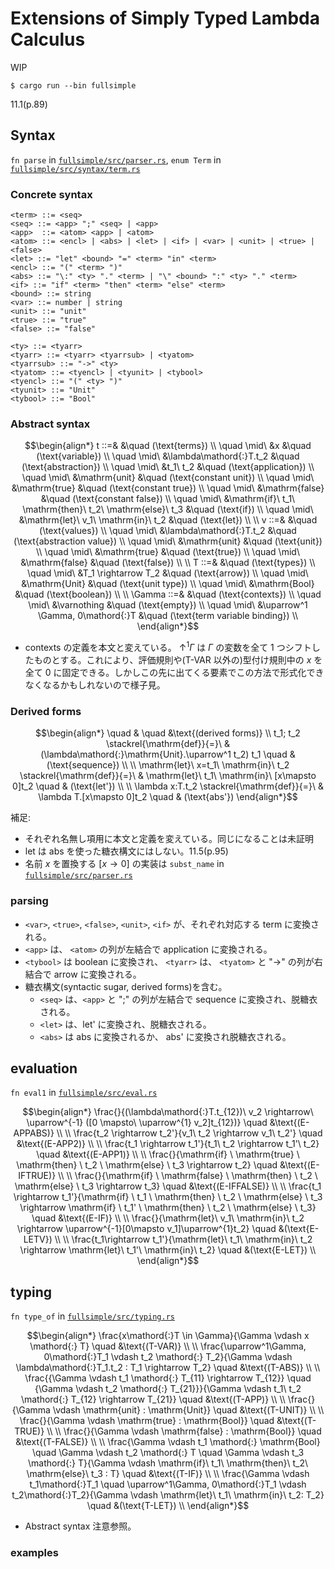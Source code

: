 # Extensions of Simply Typed Lambda Calculus

WIP

```
$ cargo run --bin fullsimple
```

11.1(p.89)

## Syntax

`fn parse` in [`fullsimple/src/parser.rs`](https://github.com/kisepichu/tapl-rs/blob/main/fullsimple/src/parser.rs), `enum Term` in [`fullsimple/src/syntax/term.rs`](https://github.com/kisepichu/tapl-rs/blob/main/fullsimple/src/syntax/term.rs)

### Concrete syntax

```bnf
<term> ::= <seq>
<seq> ::= <app> ";" <seq> | <app>
<app>  ::= <atom> <app> | <atom>
<atom> ::= <encl> | <abs> | <let> | <if> | <var> | <unit> | <true> | <false>
<let> ::= "let" <bound> "=" <term> "in" <term>
<encl> ::= "(" <term> ")"
<abs> ::= "\:" <ty> "." <term> | "\" <bound> ":" <ty> "." <term>
<if> ::= "if" <term> "then" <term> "else" <term>
<bound> ::= string
<var> ::= number | string
<unit> ::= "unit"
<true> ::= "true"
<false> ::= "false"

<ty> ::= <tyarr>
<tyarr> ::= <tyarr> <tyarrsub> | <tyatom>
<tyarrsub> ::= "->" <ty>
<tyatom> ::= <tyencl> | <tyunit> | <tybool>
<tyencl> ::= "(" <ty> ")"
<tyunit> ::= "Unit"
<tybool> ::= "Bool"
```

### Abstract syntax

```math
\begin{align*}
t ::=&   &\quad (\text{terms}) \\
  \quad \mid\ &x &\quad (\text{variable}) \\
  \quad \mid\ &\lambda\mathord{:}T.t_2  &\quad (\text{abstraction}) \\
  \quad \mid\ &t_1\ t_2 &\quad (\text{application}) \\
  \quad \mid\ &\mathrm{unit} &\quad (\text{constant unit}) \\
  \quad \mid\ &\mathrm{true} &\quad (\text{constant true}) \\
  \quad \mid\ &\mathrm{false} &\quad (\text{constant false}) \\
  \quad \mid\ &\mathrm{if}\ t_1\ \mathrm{then}\ t_2\ \mathrm{else}\ t_3 &\quad (\text{if}) \\
  \quad \mid\ &\mathrm{let}\ v_1\ \mathrm{in}\ t_2 &\quad (\text{let}) \\
  \\

v ::=&   &\quad (\text{values}) \\
  \quad \mid\ &\lambda\mathord{:}T.t_2 &\quad (\text{abstraction value}) \\
  \quad \mid\ &\mathrm{unit} &\quad (\text{unit}) \\
  \quad \mid\ &\mathrm{true} &\quad (\text{true}) \\
  \quad \mid\ &\mathrm{false} &\quad (\text{false}) \\
  \\

T ::=&   &\quad (\text{types}) \\
  \quad \mid\ &T_1 \rightarrow T_2 &\quad (\text{arrow}) \\
  \quad \mid\ &\mathrm{Unit} &\quad (\text{unit type}) \\
  \quad \mid\ &\mathrm{Bool} &\quad (\text{boolean}) \\
  \\

\Gamma ::=&   &\quad (\text{contexts}) \\
  \quad \mid\ &\varnothing &\quad (\text{empty}) \\
  \quad \mid\ &\uparrow^1 \Gamma, 0\mathord{:}T &\quad (\text{term variable binding}) \\
\end{align*}
```

- contexts の定義を本文と変えている。 $\uparrow^1 \Gamma$ は $\Gamma$ の変数を全て 1 つシフトしたものとする。これにより、評価規則や(T-VAR 以外の)型付け規則中の $x$ を全て $0$ に固定できる。しかしこの先に出てくる要素でこの方法で形式化できなくなるかもしれないので様子見。

### Derived forms

```math
\begin{align*}
  \quad & \quad &\text{(derived forms)} \\
t_1; t_2 \stackrel{\mathrm{def}}{=}\ & (\lambda\mathord{:}\mathrm{Unit}.\uparrow^1 t_2) t_1 \quad & (\text{sequence}) \\
\\
\mathrm{let}\ x=t_1\ \mathrm{in}\ t_2 \stackrel{\mathrm{def}}{=}\ & \mathrm{let}\ t_1\ \mathrm{in}\ [x\mapsto 0]t_2 \quad & (\text{let'}) \\
\\
\lambda x:T.t_2 \stackrel{\mathrm{def}}{=}\ & \lambda T.[x\mapsto 0]t_2 \quad & (\text{abs'})
\end{align*}
```

補足:

- それぞれ名無し項用に本文と定義を変えている。同じになることは未証明
- let は abs を使った糖衣構文にはしない。11.5(p.95)
- 名前 $x$ を置換する $[x\rightarrow 0]$ の実装は `subst_name` in [`fullsimple/src/parser.rs`](https://github.com/kisepichu/tapl-rs/blob/main/fullsimple/src/parser.rs)

### parsing

- `<var>`, `<true>`, `<false>`, `<unit>`, `<if>` が、それぞれ対応する term に変換される。
- `<app>` は、 `<atom>` の列が左結合で application に変換される。
- `<tybool>` は boolean に変換され、 `<tyarr>` は、 `<tyatom>` と "->" の列が右結合で arrow に変換される。
- 糖衣構文(syntactic sugar, derived forms)を含む。
  - `<seq>` は、`<app>` と ";" の列が左結合で sequence に変換され、脱糖衣される。
  - `<let>` は、let' に変換され、脱糖衣される。
  - `<abs>` は abs に変換されるか、 abs' に変換され脱糖衣される。

## evaluation

`fn eval1` in [`fullsimple/src/eval.rs`](https://github.com/kisepichu/tapl-rs/blob/main/fullsimple/src/eval.rs)

```math
\begin{align*}
\frac{}{(\lambda\mathord{:}T.t_{12})\ v_2 \rightarrow\ \uparrow^{-1} ([0 \mapsto\ \uparrow^{1} v_2]t_{12})} \quad &\text{(E-APPABS)} \\
\\
\frac{t_2 \rightarrow t_2'}{v_1\ t_2 \rightarrow v_1\ t_2'} \quad &\text{(E-APP2)} \\
\\
\frac{t_1 \rightarrow t_1'}{t_1\ t_2 \rightarrow t_1'\ t_2} \quad &\text{(E-APP1)} \\
\\
\frac{}{\mathrm{if} \ \mathrm{true} \ \mathrm{then} \ t_2 \ \mathrm{else} \ t_3 \rightarrow t_2} \quad &\text{(E-IFTRUE)} \\
\\
\frac{}{\mathrm{if} \ \mathrm{false} \ \mathrm{then} \ t_2 \ \mathrm{else} \ t_3 \rightarrow t_3} \quad &\text{(E-IFFALSE)} \\
\\
\frac{t_1 \rightarrow t_1'}{\mathrm{if} \ t_1 \ \mathrm{then} \ t_2 \ \mathrm{else} \ t_3 \rightarrow \mathrm{if} \ t_1' \ \mathrm{then} \ t_2 \ \mathrm{else} \ t_3} \quad &\text{(E-IF)} \\
\\
\frac{}{\mathrm{let}\ v_1\ \mathrm{in}\ t_2 \rightarrow \uparrow^{-1}[0\mapsto v_1]\uparrow^{1}t_2} \quad &(\text{E-LETV}) \\
\\
\frac{t_1\rightarrow t_1'}{\mathrm{let}\ t_1\ \mathrm{in}\ t_2 \rightarrow \mathrm{let}\ t_1'\ \mathrm{in}\ t_2} \quad &(\text{E-LET}) \\
\end{align*}
```

## typing

`fn type_of` in [`fullsimple/src/typing.rs`](https://github.com/kisepichu/tapl-rs/blob/main/fullsimple/src/typing.rs)

```math
\begin{align*}
\frac{x\mathord{:}T \in \Gamma}{\Gamma \vdash x \mathord{:} T} \quad &\text{(T-VAR)} \\
\\
\frac{\uparrow^1\Gamma, 0\mathord{:}T_1 \vdash t_2 \mathord{:} T_2}{\Gamma \vdash \lambda\mathord{:}T_1.t_2 : T_1 \rightarrow T_2} \quad &\text{(T-ABS)} \\
\\
\frac{{\Gamma \vdash t_1 \mathord{:} T_{11} \rightarrow T_{12}} \quad {\Gamma \vdash t_2 \mathord{:} T_{21}}}{\Gamma \vdash t_1\ t_2 \mathord{:} T_{12} \rightarrow T_{21}} \quad &\text{(T-APP)} \\
\\
\frac{}{\Gamma \vdash \mathrm{unit} : \mathrm{Unit}} \quad &\text{(T-UNIT)} \\
\\
\frac{}{\Gamma \vdash \mathrm{true} : \mathrm{Bool}} \quad &\text{(T-TRUE)} \\
\\
\frac{}{\Gamma \vdash \mathrm{false} : \mathrm{Bool}} \quad &\text{(T-FALSE)} \\
\\
\frac{\Gamma \vdash t_1 \mathord{:} \mathrm{Bool} \quad \Gamma \vdash t_2 \mathord{:} T \quad \Gamma \vdash t_3 \mathord{:} T}{\Gamma \vdash \mathrm{if}\ t_1\ \mathrm{then}\ t_2\ \mathrm{else}\ t_3 : T} \quad &\text{(T-IF)} \\
\\
\frac{\Gamma \vdash t_1\mathord{:}T_1 \quad \uparrow^1\Gamma, 0\mathord{:}T_1 \vdash t_2\mathord{:}T_2}{\Gamma \vdash \mathrm{let}\ t_1\ \mathrm{in}\ t_2: T_2} \quad &(\text{T-LET}) \\
\end{align*}
```

- Abstract syntax 注意参照。

### examples

